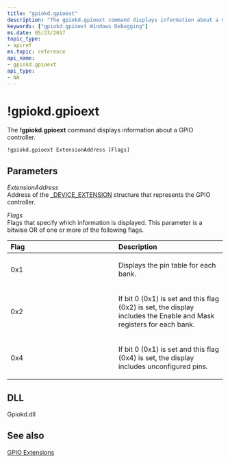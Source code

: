 ```yaml
---
title: "gpiokd.gpioext"
description: "The gpiokd.gpioext command displays information about a GPIO controller."
keywords: ["gpiokd.gpioext Windows Debugging"]
ms.date: 05/23/2017
topic_type:
- apiref
ms.topic: reference
api_name:
- gpiokd.gpioext
api_type:
- NA
---
```


# !gpiokd.gpioext


The **!gpiokd.gpioext** command displays information about a GPIO controller.

```dbgcmd
!gpiokd.gpioext ExtensionAddress [Flags]
```

## <span id="ddk__devobj_dbg"></span><span id="DDK__DEVOBJ_DBG"></span>Parameters


<span id="_______ExtensionAddress______"></span><span id="_______extensionaddress______"></span><span id="_______EXTENSIONADDRESS______"></span> *ExtensionAddress*   
Address of the [\_DEVICE\_EXTENSION](gpio-extensions.md#data-structures-used-by-the-gpio-commands) structure that represents the GPIO controller.

<span id="_______Flags______"></span><span id="_______flags______"></span><span id="_______FLAGS______"></span> *Flags*   
Flags that specify which information is displayed. This parameter is a bitwise OR of one or more of the following flags.

<table>
<colgroup>
<col width="50%" />
<col width="50%" />
</colgroup>
<thead>
<tr class="header">
<th align="left">Flag</th>
<th align="left">Description</th>
</tr>
</thead>
<tbody>
<tr class="odd">
<td align="left"><p><span id="0x1"></span><span id="0X1"></span>0x1</p></td>
<td align="left"><p>Displays the pin table for each bank.</p></td>
</tr>
<tr class="even">
<td align="left"><p><span id="0x2"></span><span id="0X2"></span>0x2</p></td>
<td align="left"><p>If bit 0 (0x1) is set and this flag (0x2) is set, the display includes the Enable and Mask registers for each bank.</p></td>
</tr>
<tr class="odd">
<td align="left"><p><span id="0x4"></span><span id="0X4"></span>0x4</p></td>
<td align="left"><p>If bit 0 (0x1) is set and this flag (0x4) is set, the display includes unconfigured pins.</p></td>
</tr>
</tbody>
</table>

 

## <span id="DLL"></span><span id="dll"></span>DLL


Gpiokd.dll

## See also


[GPIO Extensions](gpio-extensions.md)

 

 







